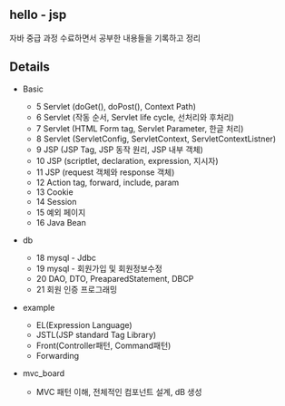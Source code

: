 ## hello - jsp
자바 중급 과정 수료하면서 공부한 내용들을 기록하고 정리

## Details

* Basic
  * 5 Servlet (doGet(), doPost(), Context Path)
  * 6 Servlet (작동 순서, Servlet life cycle, 선처리와 후처리)
  * 7 Servlet (HTML Form tag, Servlet Parameter, 한글 처리)
  * 8 Servlet (ServletConfig, ServletContext, ServletContextListner)
  * 9 JSP (JSP Tag, JSP 동작 원리, JSP 내부 객체)
  * 10 JSP (scriptlet, declaration, expression, 지시자)
  * 11 JSP (request 객체와 response 객체)
  * 12 Action tag, forward, include, param 
  * 13 Cookie
  * 14 Session
  * 15 예외 페이지
  * 16 Java Bean

* db
  * 18 mysql - Jdbc
  * 19 mysql - 회원가입 및 회원정보수정
  * 20 DAO, DTO, PreaparedStatement, DBCP 
  * 21 회원 인증 프로그래밍

* example
  * EL(Expression Language)
  * JSTL(JSP standard Tag Library)
  * Front(Controller패턴, Command패턴)
  * Forwarding

* mvc_board
  * MVC 패턴 이해, 전체적인 컴포넌트 설계, dB 생성
